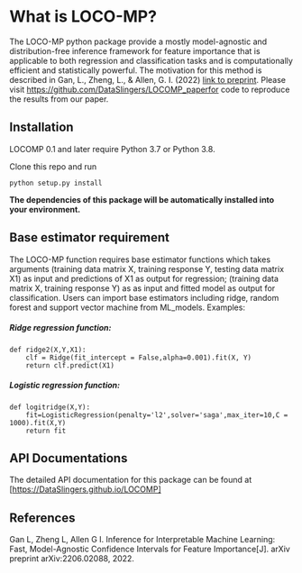# What is LOCO-MP?


The LOCO-MP python package provide a mostly model-agnostic and distribution-free inference
framework for feature importance that is applicable to both regression and classification tasks and is computationally efficient and statistically powerful. 
The motivation for this method is described in Gan, L., Zheng, L., & Allen, G. I. (2022) [link to preprint](https://arxiv.org/abs/2206.02088). Please visit https://github.com/DataSlingers/LOCOMP_paperfor code to reproduce the results from our paper.

 

## Installation

LOCOMP 0.1 and later require Python 3.7 or Python 3.8. 

Clone this repo and run

    python setup.py install
    
**The dependencies of this package will be automatically installed into your environment.**



## Base estimator requirement 

The LOCO-MP function requires base estimator functions which takes arguments (training data matrix X, training response Y, testing data matrix X1) as input and predictions of X1 as output for regression; (training data matrix X, training response Y) as as input and fitted model as output for classification. Users can import base estimators including ridge, random forest and support vector machine from ML_models. Examples: 

##### Ridge regression function:

```
def ridge2(X,Y,X1):
    clf = Ridge(fit_intercept = False,alpha=0.001).fit(X, Y)    
    return clf.predict(X1)
```
    
##### Logistic regression function:     

```
def logitridge(X,Y):
    fit=LogisticRegression(penalty='l2',solver='saga',max_iter=10,C = 1000).fit(X,Y)
    return fit
``` 
    


## API Documentations

The detailed API documentation for this package can be found at [https://DataSlingers.github.io/LOCOMP]


## References

Gan L, Zheng L, Allen G I. Inference for Interpretable Machine Learning: Fast, Model-Agnostic Confidence Intervals for Feature Importance[J]. arXiv preprint arXiv:2206.02088, 2022.


